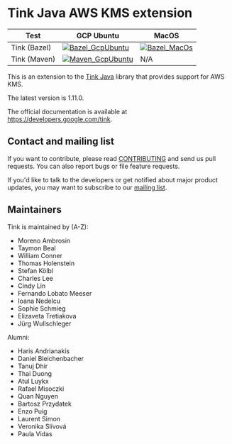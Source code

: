 # Tink Java AWS KMS extension

<!-- GCP Ubuntu --->

[tink_java_awskms_bazel_badge_gcp_ubuntu]: https://storage.googleapis.com/tink-kokoro-build-badges/tink-java-awskms-bazel-gcp-ubuntu.svg
[tink_java_awskms_maven_badge_gcp_ubuntu]: https://storage.googleapis.com/tink-kokoro-build-badges/tink-java-awskms-maven-gcp-ubuntu.svg

<!-- MacOS --->

[tink_java_awskms_bazel_badge_macos]: https://storage.googleapis.com/tink-kokoro-build-badges/tink-java-awskms-bazel-macos-external.svg

**Test**     | **GCP Ubuntu**                                                   | **MacOS**
------------ | ---------------------------------------------------------------- | ---------
Tink (Bazel) | [![Bazel_GcpUbuntu][tink_java_awskms_bazel_badge_gcp_ubuntu]](#) | [![Bazel_MacOs][tink_java_awskms_bazel_badge_macos]](#)
Tink (Maven) | [![Maven_GcpUbuntu][tink_java_awskms_maven_badge_gcp_ubuntu]](#) | N/A

This is an extension to the
[Tink Java](https://github.com/tink-crypto/tink-java) library that provides
support for AWS KMS.

The latest version is 1.11.0.

The official documentation is available at https://developers.google.com/tink.

## Contact and mailing list

If you want to contribute, please read [CONTRIBUTING](docs/CONTRIBUTING.md) and
send us pull requests. You can also report bugs or file feature requests.

If you'd like to talk to the developers or get notified about major product
updates, you may want to subscribe to our
[mailing list](https://groups.google.com/forum/#!forum/tink-users).

## Maintainers

Tink is maintained by (A-Z):

-   Moreno Ambrosin
-   Taymon Beal
-   William Conner
-   Thomas Holenstein
-   Stefan Kölbl
-   Charles Lee
-   Cindy Lin
-   Fernando Lobato Meeser
-   Ioana Nedelcu
-   Sophie Schmieg
-   Elizaveta Tretiakova
-   Jürg Wullschleger

Alumni:

-   Haris Andrianakis
-   Daniel Bleichenbacher
-   Tanuj Dhir
-   Thai Duong
-   Atul Luykx
-   Rafael Misoczki
-   Quan Nguyen
-   Bartosz Przydatek
-   Enzo Puig
-   Laurent Simon
-   Veronika Slívová
-   Paula Vidas

